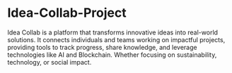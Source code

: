 # Idea-Collab-Project
Idea Collab is a platform that transforms innovative ideas into real-world solutions. It connects individuals and teams working on impactful projects, providing tools to track progress, share knowledge, and leverage technologies like AI and Blockchain. Whether focusing on sustainability, technology, or social impact.
